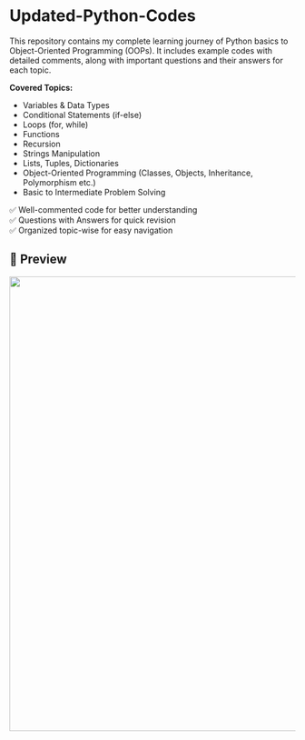 # Updated-Python-Codes

This repository contains my complete learning journey of Python basics to Object-Oriented Programming (OOPs).
It includes example codes with detailed comments, along with important questions and their answers for each topic.

**Covered Topics:**
- Variables & Data Types
- Conditional Statements (if-else)
- Loops (for, while)
- Functions
- Recursion
- Strings Manipulation
- Lists, Tuples, Dictionaries
- Object-Oriented Programming (Classes, Objects, Inheritance, Polymorphism etc.)
- Basic to Intermediate Problem Solving

✅ Well-commented code for better understanding  
✅ Questions with Answers for quick revision  
✅ Organized topic-wise for easy navigation  

## 📸 Preview
<img src="https://sdmntpreastus2.oaiusercontent.com/files/00000000-2d10-61f6-b346-6cfc8ea09cb1/raw?se=2025-07-21T07%3A05%3A38Z&sp=r&sv=2024-08-04&sr=b&scid=a954a631-fcb1-5aa5-841f-f95b009ec612&skoid=b0fd38cc-3d33-418f-920e-4798de4acdd1&sktid=a48cca56-e6da-484e-a814-9c849652bcb3&skt=2025-07-20T12%3A29%3A54Z&ske=2025-07-21T12%3A29%3A54Z&sks=b&skv=2024-08-04&sig=6lvvja4l2HCCLUH04tNROrPA34jvrtSUGfSMZpKevC4%3D" width="800">

